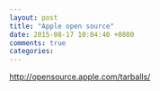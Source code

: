 ```yaml
---
layout: post
title: "Apple open source"
date: 2015-08-17 10:04:40 +0800
comments: true
categories: 
---
```



http://opensource.apple.com/tarballs/


